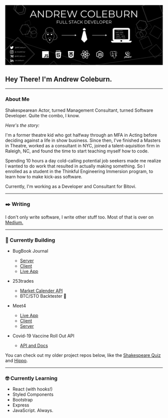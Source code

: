 <img src='AcTripBanner.png' />


## Hey There! I'm Andrew Coleburn.
---
### About Me
Shakespearean Actor, turned Management Consultant, turned Software Developer. Quite the combo, I know. 

*Here's the story:* 

I'm a former theatre kid who got halfway through an MFA in Acting before deciding against a life in show business. Since then, I've finished a Masters in Theatre, worked as a consultant in NYC, joined a talent-aquisition firm in Raleigh, NC, and found the time to start teaching myself how to code.

Spending 10 hours a day cold-calling potential job seekers made me realize I wanted to do work that resulted in actually making something. So I enrolled as a student in the Thinkful Engineering Immersion program, to learn how to make kick-ass software.

Currently, I'm working as a Developer and Consultant for Bitovi. 

----
### :black_nib: Writing

I don't only write software, I write other stuff too. Most of that is over on [Medium.](https://arcoleburn.medium.com/)

---
### :hammer: Currently Building

- BugBook Journal
    - [Server](https://github.com/arcoleburn/bugbook-server)
    - [Client](https://github.com/arcoleburn/bugbook-client)
    - [Live App](https://bugbookjournal.com)

- 253trades 
    - [Market Calender API](https://github.com/arcoleburn/marketCalendarAPI)
    - BTC/STO Backtester :shushing_face:
    
- Meet4
    - [Live App](https://meet4.xyz)
    - [Client](https://github.com/arcoleburn/meet4-client)
    - [Server](https://github.com/arcoleburn/meet4-server)

- Covid-19 Vaccine Roll Out API
    - [API and Docs](https://github.com/arcoleburn/covid-API)


You can check out my older project repos below, like the [Shakespeare Quiz](https://arcoleburn.github.io/ACRSQuizApp/) and [Hippo](https://arcoleburn.github.io/bookmarks-app/).

---
### :nerd_face: Currently Learning
- React  (with hooks!)
- Styled Components
- Bootstrap
- Express 
- JavaScript. Always. 

<!--
**arcoleburn/arcoleburn** is a ✨ _special_ ✨ repository because its `README.md` (this file) appears on your GitHub profile.

Here are some ideas to get you started:

- 🔭 I’m currently working on ...
- 🌱 I’m currently learning ...
- 👯 I’m looking to collaborate on ...
- 🤔 I’m looking for help with ...
- 💬 Ask me about ...
- 📫 How to reach me: ...
- 😄 Pronouns: ...
- ⚡ Fun fact: ...
-->
